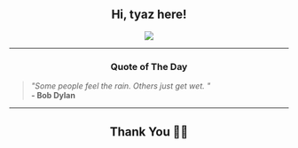 <h2 align="center"> Hi, tyaz here!</h2>

<p align="center">
<a href="https://github.com/tyazx" alt="github streak"><img src="https://dvst-streak.herokuapp.com/?user=tyazx&theme=tokyonight&fire=DD472C"></a>
</p>

<hr>
<h3 align="center">Quote of The Day</h3>
<p align="center">
<blockquote>
<i>"Some people feel the rain. Others just get wet. "</i>
<br>
<b>- Bob Dylan</b>
</blockquote>
</p>


<hr>
<h2 align="center">Thank You 🙏🏼</h2>
